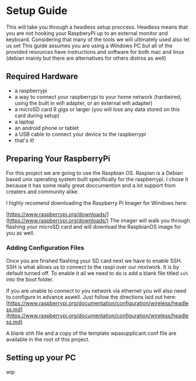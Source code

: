 # Setup Guide
This will take you through a headless setup proccess. Headless means that you are not hooking your RaspberyPi up to an external monitor and keyboard.
Considering that many of the tools we will ultimately used also let us set This guide assumes you are using a Windows PC but all of the provided
resources have instructions and software for both mac and linux (debian mainly but there are alternatives for others distros as well)

## Required Hardware
- a raspberrypi 
- a way to connect your raspberrypi to your home network (hardwired, using the built in wifi adapter, or an external wifi adapter)
- a microSD card 8 gigs or larger (you will lose any data stored on this card during setup)
- a laptop
- an android phone or tablet
- a USB cable to connect your device to the raspberrypi
- that's it!

## Preparing Your RaspberryPi

For this project we are going to use the Raspbian OS. Raspian is a Debian based unix operating system built specifically for the raspberrypi.
I chose it because it has some really great doccumention and a lot support from creaters and community alike. 

I highly recomend downloading the Raspberry Pi Imager for Windows here:

[https://www.raspberrypi.org/downloads/](https://www.raspberrypi.org/downloads/)
The imager will walk you through flashing your microSD card and will download the RaspbianOS image for you as well.

### Adding Configuration Files
Once you are finshed flashing your SD card next we have to enable SSH. SSH is what allows us to connect to the raspi over our nextwork. It is 
by default turned off. To enable it all we need to do is add a blank file titled `ssh` into the boot folder. 

If you are unable to connect to you network via ethernet you will also need to configure in advance aswell. Just follow the directions laid out here:
[https://www.raspberrypi.org/documentation/configuration/wireless/headless.md](https://www.raspberrypi.org/documentation/configuration/wireless/headless.md)

A blank shh file and a copy of the template wpasupplicant.conf file are available in the root of this project. 

## Setting up your PC 

wip

